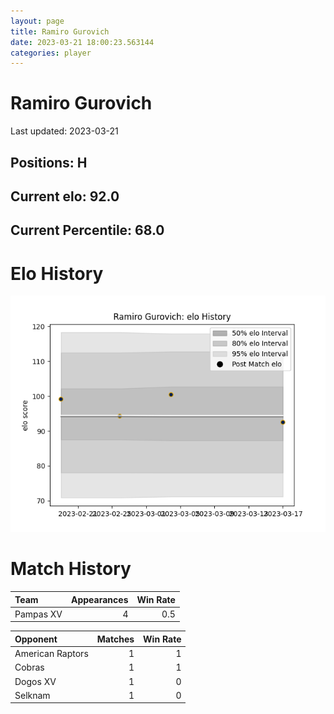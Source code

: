 ```yaml
---  
layout: page  
title: Ramiro Gurovich  
date: 2023-03-21 18:00:23.563144  
categories: player  
---
```

# Ramiro Gurovich


Last updated: 2023-03-21
## Positions: H

## Current elo: 92.0

## Current Percentile: 68.0

# Elo History


![elo history](history_RamiroGurovich.png)
# Match History


| Team      |   Appearances |   Win Rate |
|:----------|--------------:|-----------:|
| Pampas XV |             4 |        0.5 |

| Opponent         |   Matches |   Win Rate |
|:-----------------|----------:|-----------:|
| American Raptors |         1 |          1 |
| Cobras           |         1 |          1 |
| Dogos XV         |         1 |          0 |
| Selknam          |         1 |          0 |